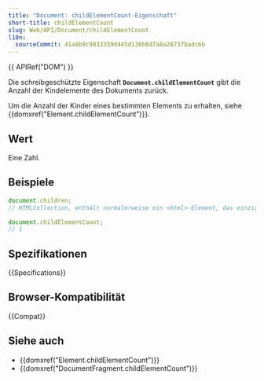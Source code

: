 ```yaml
---
title: "Document: childElementCount-Eigenschaft"
short-title: childElementCount
slug: Web/API/Document/childElementCount
l10n:
  sourceCommit: 41a8b9c9832359d445d136b6d7a8a28737badc6b
---
```


{{ APIRef("DOM") }}

Die schreibgeschützte Eigenschaft **`Document.childElementCount`** gibt die Anzahl der Kindelemente des Dokuments zurück.

Um die Anzahl der Kinder eines bestimmten Elements zu erhalten, siehe {{domxref("Element.childElementCount")}}.

## Wert

Eine Zahl.

## Beispiele

```js
document.children;
// HTMLCollection, enthält normalerweise ein <html>-Element, das einzige Kindelement des Dokuments

document.childElementCount;
// 1
```

## Spezifikationen

{{Specifications}}

## Browser-Kompatibilität

{{Compat}}

## Siehe auch

- {{domxref("Element.childElementCount")}}
- {{domxref("DocumentFragment.childElementCount")}}
